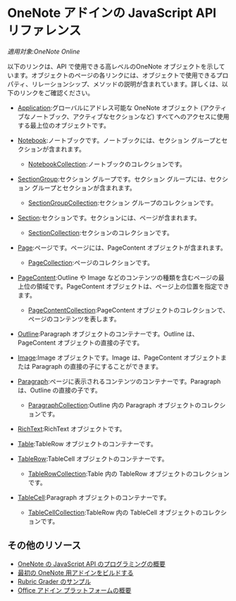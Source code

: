 # OneNote アドインの JavaScript API リファレンス

*適用対象:OneNote Online*

以下のリンクは、API で使用できる高レベルのOneNote オブジェクトを示しています。オブジェクトのページの各リンクには、オブジェクトで使用できるプロパティ、リレーションシップ、メソッドの説明が含まれています。詳しくは、以下のリンクをご確認ください。 
    
- [Application](application.md):グローバルにアドレス可能な OneNote オブジェクト (アクティブなノートブック、アクティブなセクションなど) すべてへのアクセスに使用する最上位のオブジェクトです。

- [Notebook](notebook.md):ノートブックです。ノートブックには、セクション グループとセクションが含まれます。

   - [NotebookCollection](notebookcollection.md):ノートブックのコレクションです。

- [SectionGroup](sectiongroup.md):セクション グループです。セクション グループには、セクション グループとセクションが含まれます。

   - [SectionGroupCollection](sectiongroupcollection.md):セクション グループのコレクションです。

- [Section](section.md):セクションです。セクションには、ページが含まれます。

   - [SectionCollection](sectioncollection.md):セクションのコレクションです。

- [Page](page.md):ページです。ページには、PageContent オブジェクトが含まれます。

   - [PageCollection](pagecollection.md):ページのコレクションです。

- [PageContent](pagecontent.md):Outline や Image などのコンテンツの種類を含むページの最上位の領域です。PageContent オブジェクトは、ページ上の位置を指定できます。

   - [PageContentCollection](pagecontentcollection.md):PageContent オブジェクトのコレクションで、ページのコンテンツを表します。

- [Outline](outline.md):Paragraph オブジェクトのコンテナーです。Outline は、PageContent オブジェクトの直接の子です。

- [Image](image.md):Image オブジェクトです。Image は、PageContent オブジェクトまたは Paragraph の直接の子にすることができます。

- [Paragraph](paragraph.md):ページに表示されるコンテンツのコンテナーです。Paragraph は、Outline の直接の子です。

  - [ParagraphCollection](paragraphcollection.md):Outline 内の Paragraph オブジェクトのコレクションです。

- [RichText](richtext.md):RichText オブジェクトです。

- [Table](table.md):TableRow オブジェクトのコンテナーです。

- [TableRow](tablerow.md):TableCell オブジェクトのコンテナーです。

  - [TableRowCollection](tablerowcollection.md):Table 内の TableRow オブジェクトのコレクションです。
 
- [TableCell](tablecell.md):Paragraph オブジェクトのコンテナーです。

  - [TableCellCollection](tablecellcollection.md):TableRow 内の TableCell オブジェクトのコレクションです。
        
## その他のリソース

- [OneNote の JavaScript API のプログラミングの概要](../../docs/onenote/onenote-add-ins-programming-overview.md)
- [最初の OneNote 用アドインをビルドする](../../docs/onenote/onenote-add-ins-getting-started.md)
- [Rubric Grader のサンプル](https://github.com/OfficeDev/OneNote-Add-in-Rubric-Grader)
- [Office アドイン プラットフォームの概要](https://dev.office.com/docs/add-ins/overview/office-add-ins)
